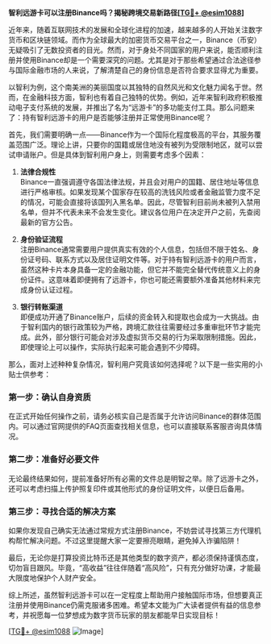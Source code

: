 **智利远游卡可以注册Binance吗？揭秘跨境交易新路径[[TG💪+ @esim1088](https://t.me/s/esim1088)]**

近年来，随着互联网技术的发展和全球化进程的加速，越来越多的人开始关注数字货币和区块链领域。而作为全球最大的加密货币交易平台之一，Binance（币安）无疑吸引了无数投资者的目光。然而，对于身处不同国家的用户来说，能否顺利注册并使用Binance却是一个需要深究的问题。尤其是对于那些希望通过合法途径参与国际金融市场的人来说，了解清楚自己的身份信息是否符合要求显得尤为重要。

以智利为例，这个南美洲的美丽国度以其独特的自然风光和文化魅力闻名于世。然而，在金融科技方面，智利也有着自己独特的优势。例如，近年来智利政府积极推动电子支付系统的发展，并推出了名为“远游卡”的多功能支付工具。那么问题来了：持有智利远游卡的用户是否能够注册并正常使用Binance呢？

首先，我们需要明确一点——Binance作为一个国际化程度极高的平台，其服务覆盖范围广泛。理论上讲，只要你的国籍或居住地没有被列为受限制地区，就可以尝试申请账户。但是具体到智利用户身上，则需要考虑多个因素：

1. **法律合规性**  
   Binance一直强调遵守各国法律法规，并且会对用户的国籍、居住地址等信息进行严格审核。如果发现某个国家存在较高的洗钱风险或者金融监管力度不足的情况，可能会直接将该国列入黑名单。因此，尽管智利目前尚未被列入禁用名单，但并不代表未来不会发生变化。建议各位用户在决定开户之前，先查阅最新的官方公告。

2. **身份验证流程**  
   注册Binance通常需要用户提供真实有效的个人信息，包括但不限于姓名、身份证号码、联系方式以及居住证明文件等。对于持有智利远游卡的用户而言，虽然这种卡片本身具备一定的金融功能，但它并不能完全替代传统意义上的身份证件。这意味着即便拥有了远游卡，你也可能还需要额外准备其他材料来完成身份认证过程。

3. **银行转账渠道**  
   即便成功开通了Binance账户，后续的资金转入和提取也会成为一大挑战。由于智利国内的银行政策较为严格，跨境汇款往往需要经过多重审批环节才能完成。此外，部分银行可能会对涉及虚拟货币交易的行为采取限制措施。因此，即使理论上可以操作，实际执行起来可能会遇到不少障碍。

那么，面对上述种种复杂情况，智利用户究竟该如何选择呢？以下是一些实用的小贴士供参考：

### 第一步：确认自身资质  
在正式开始任何操作之前，请务必核实自己是否属于允许访问Binance的群体范围内。可以通过官网提供的FAQ页面查找相关信息，也可以直接联系客服咨询具体情况。

### 第二步：准备好必要文件  
无论最终结果如何，提前准备好所有必需的文件总是明智之举。除了远游卡之外，还可以考虑扫描上传护照复印件或其他形式的身份证明文件，以便日后备用。

### 第三步：寻找合适的解决方案  
如果你发现自己确实无法通过常规方式注册Binance，不妨尝试寻找第三方代理机构帮忙解决问题。不过这里提醒大家一定要擦亮眼睛，避免掉入诈骗陷阱！

最后，无论你是打算投资比特币还是其他类型的数字资产，都必须保持谨慎态度，切勿盲目跟风。毕竟，“高收益”往往伴随着“高风险”，只有充分做好功课，才能最大限度地保护个人财产安全。

综上所述，虽然智利远游卡可以在一定程度上帮助用户接触国际市场，但想要真正注册并使用Binance仍需克服诸多困难。希望本文能为广大读者提供有益的信息参考，并祝愿每一位梦想成为数字货币玩家的朋友都能早日实现目标！  

[[TG💪+ @esim1088](https://t.me/s/esim1088) ![Image](https://i.postimg.cc/4NQfJmqS/Snipaste-2025-05-13-00-14-12.png)]